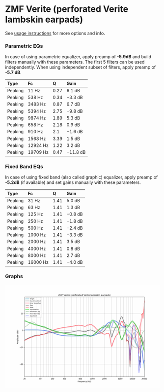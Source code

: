 # ZMF Verite (perforated Verite lambskin earpads)
See [usage instructions](https://github.com/jaakkopasanen/AutoEq#usage) for more options and info.

### Parametric EQs
In case of using parametric equalizer, apply preamp of **-5.9dB** and build filters manually
with these parameters. The first 5 filters can be used independently.
When using independent subset of filters, apply preamp of **-5.7 dB**.

| Type    | Fc       |    Q | Gain     |
|:--------|:---------|:-----|:---------|
| Peaking | 11 Hz    | 0.27 | 6.1 dB   |
| Peaking | 538 Hz   | 0.34 | -3.3 dB  |
| Peaking | 3483 Hz  | 0.87 | 6.7 dB   |
| Peaking | 5394 Hz  | 2.75 | -9.8 dB  |
| Peaking | 9874 Hz  | 1.89 | 5.3 dB   |
| Peaking | 658 Hz   | 2.18 | 0.9 dB   |
| Peaking | 910 Hz   | 2.1  | -1.6 dB  |
| Peaking | 1568 Hz  | 3.39 | 1.5 dB   |
| Peaking | 12924 Hz | 1.22 | 3.2 dB   |
| Peaking | 19709 Hz | 0.47 | -11.8 dB |

### Fixed Band EQs
In case of using fixed band (also called graphic) equalizer, apply preamp of **-5.2dB**
(if available) and set gains manually with these parameters.

| Type    | Fc       |    Q | Gain    |
|:--------|:---------|:-----|:--------|
| Peaking | 31 Hz    | 1.41 | 5.0 dB  |
| Peaking | 63 Hz    | 1.41 | 1.3 dB  |
| Peaking | 125 Hz   | 1.41 | -0.8 dB |
| Peaking | 250 Hz   | 1.41 | -1.8 dB |
| Peaking | 500 Hz   | 1.41 | -2.4 dB |
| Peaking | 1000 Hz  | 1.41 | -3.3 dB |
| Peaking | 2000 Hz  | 1.41 | 3.5 dB  |
| Peaking | 4000 Hz  | 1.41 | 0.8 dB  |
| Peaking | 8000 Hz  | 1.41 | 2.7 dB  |
| Peaking | 16000 Hz | 1.41 | -4.0 dB |

### Graphs
![](./ZMF%20Verite%20(perforated%20Verite%20lambskin%20earpads).png)